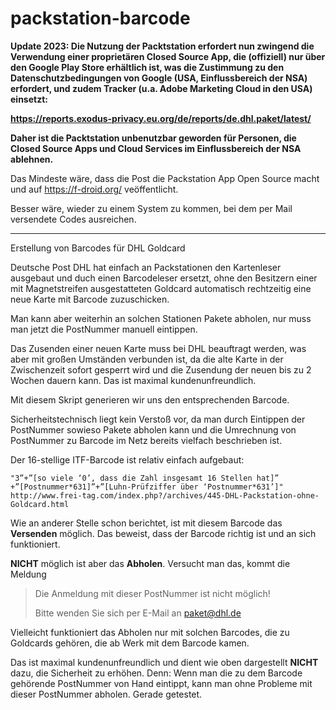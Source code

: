 # packstation-barcode

__Update 2023:
Die Nutzung der Packtstation erfordert nun zwingend die Verwendung einer proprietären Closed Source App, die (offiziell) nur über den Google Play Store erhältlich ist, was die Zustimmung zu den Datenschutzbedingungen von Google (USA, Einflussbereich der NSA) erfordert, und zudem Tracker (u.a. Adobe Marketing Cloud in den USA) einsetzt:__

__https://reports.exodus-privacy.eu.org/de/reports/de.dhl.paket/latest/__

__Daher ist die Packtstation unbenutzbar geworden für Personen, die Closed Source Apps und Cloud Services im Einflussbereich der NSA ablehnen.__

Das Mindeste wäre, dass die Post die Packstation App Open Source macht und auf https://f-droid.org/ veöffentlicht.

Besser wäre, wieder zu einem System zu kommen, bei dem per Mail versendete Codes ausreichen.

---

Erstellung von Barcodes für DHL Goldcard

Deutsche Post DHL hat einfach an Packstationen den Kartenleser
ausgebaut und duch einen Barcodeleser ersetzt, ohne den
Besitzern einer mit Magnetstreifen ausgestatteten Goldcard 
automatisch rechtzeitig eine neue Karte mit Barcode zuzuschicken.

Man kann aber weiterhin an solchen Stationen
Pakete abholen, nur muss man jetzt die PostNummer manuell eintippen.

Das Zusenden einer neuen Karte muss bei DHL beauftragt werden, was
aber mit großen Umständen verbunden ist, da die alte Karte
in der Zwischenzeit sofort gesperrt wird und die Zusendung der neuen
bis zu 2 Wochen dauern kann. Das ist maximal kundenunfreundlich.

Mit diesem Skript generieren wir uns den entsprechenden Barcode.

Sicherheitstechnisch liegt kein Verstoß vor, da man durch Eintippen
der PostNummer sowieso Pakete abholen kann und die Umrechnung von
PostNummer zu Barcode im Netz bereits vielfach beschrieben ist.

Der 16-stellige ITF-Barcode ist relativ einfach aufgebaut:

```
"3”+”[so viele ‘0’, dass die Zahl insgesamt 16 Stellen hat]”
+”[Postnummer*631]”+”[Luhn-Prüfziffer über ‘Postnummer*631’]"
http://www.frei-tag.com/index.php?/archives/445-DHL-Packstation-ohne-Goldcard.html
```

Wie an anderer Stelle schon berichtet, ist mit diesem Barcode
das __Versenden__ möglich. Das beweist, dass der Barcode richtig ist
und an sich funktioniert.

__NICHT__ möglich ist aber das __Abholen__.
Versucht man das, kommt die Meldung

> Die Anmeldung mit dieser PostNummer ist nicht möglich!
> 
> Bitte wenden Sie sich per E-Mail an paket@dhl.de

Vielleicht funktioniert das Abholen nur mit solchen Barcodes,
die zu Goldcards gehören, die ab Werk mit dem Barcode kamen.

Das ist maximal kundenunfreundlich und dient wie oben dargestellt __NICHT__
dazu, die Sicherheit zu erhöhen. Denn: Wenn man die zu dem Barcode
gehörende PostNummer von Hand eintippt, kann man ohne Probleme mit
dieser PostNummer abholen. Gerade getestet.
